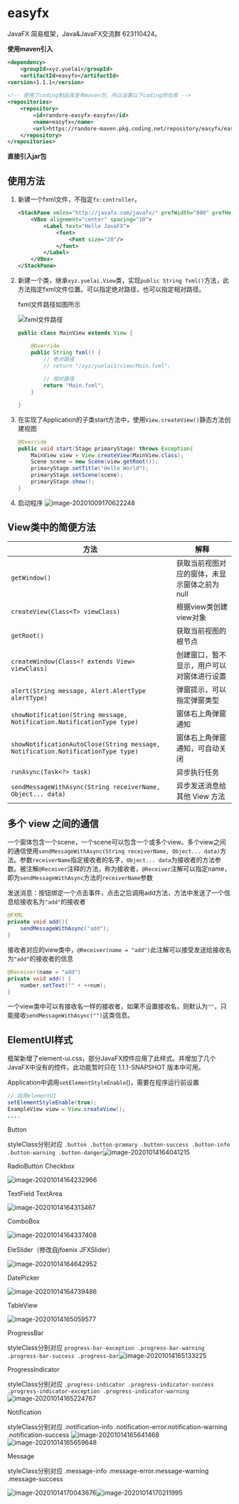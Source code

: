 # easyfx

JavaFX 简易框架，Java&JavaFX交流群 623110424。

**使用maven引入**

```xml
<dependency>
    <groupId>xyz.yuelai</groupId>
    <artifactId>easyfx</artifactId>
<version>1.1.1</version>
    
<!-- 使用了coding制品库发布maven包，所以设置以下coding的仓库 -->
<repositories>
    <repository>
        <id>randore-easyfx-easyfx</id>
        <name>easyfx</name>
        <url>https://randore-maven.pkg.coding.net/repository/easyfx/easyfx/</url>
    </repository>
</repositories>
```

**直接引入jar包**

[1.1.0-release]: https://github.com/xizi110/easyfx/releases

## 使用方法

1. 新建一个fxml文件，不指定`fx:controller`。

   ```xml
   <StackPane xmlns="http://javafx.com/javafx/" prefWidth="800" prefHeight="500">
       <VBox alignment="center" spacing="10">
           <Label text="Hello JavaFX">
               <font>
                   <Font size="20"/>
               </font>
           </Label>
       </VBox>
   </StackPane>
   ```

2. 新建一个类，继承`xyz.yuelai.View`类，实现`public String fxml()`方法，此方法指定fxml文件位置。可以指定绝对路径，也可以指定相对路径。

   fxml文件路径如图所示

   ![fxml文件路径](image-20201009170359938.png)

   ```java
   public class MainView extends View {
   
       @Override
       public String fxml() {
           // 绝对路径
           // return "/xyz/yuelai1/view/Main.fxml";
           
           // 相对路径
           return "Main.fxml";
       }
   
   }
   ```

3. 在实现了Application的子类start方法中，使用`View.createView()`静态方法创建视图

   ```java
   @Override
   public void start(Stage primaryStage) throws Exception{
       MainView view = View.createView(MainView.class);
       Scene scene = new Scene(view.getRoot());
       primaryStage.setTitle("Hello World");
       primaryStage.setScene(scene);
       primaryStage.show();
   }
   ```

4. 启动程序
   ![image-20201009170622248](image-20201009170622248.png)

## View类中的简便方法

| 方法                                                         | 解释                                         |
| ------------------------------------------------------------ | -------------------------------------------- |
| `getWindow()`                                                | 获取当前视图对应的窗体，未显示窗体之前为null |
| `createView(Class<T> viewClass)`                             | 根据view类创建view对象                       |
| `getRoot()`                                                  | 获取当前视图的根节点                         |
| `createWindow(Class<? extends View> viewClass)`              | 创建窗口，暂不显示，用户可以对窗体进行设置   |
| `alert(String message, Alert.AlertType alertType)`           | 弹窗提示，可以指定弹窗类型                   |
| `showNotification(String message, Notification.NotificationType type)` | 窗体右上角弹窗通知                           |
| `showNotificationAutoClose(String message, Notification.NotificationType type)` | 窗体右上角弹窗通知，可自动关闭               |
| `runAsync(Task<?> task)`                                     | 异步执行任务                                 |
| `sendMessageWithAsync(String receiverName, Object... data)`  | 异步发送消息给其他 View 方法                 |

## 多个 view 之间的通信

一个窗体包含一个scene，一个scene可以包含一个或多个view。多个view之间的通信使用`sendMessageWithAsync(String receiverName, Object... data)`方法。参数`receiverName`指定接收者的名字，`Object... data`为接收者的方法参数。被注解`@Receiver`注释的方法，称为接收者，`@Receiver`注解可以指定name，即为`sendMessageWithAsync`方法的`receiverName`参数

发送消息：按钮绑定一个点击事件，点击之后调用add方法，方法中发送了一个信息给接收名为`"add"`的接收者

```java
@FXML
private void add(){
    sendMessageWithAsync("add");
}
```

接收者对应的view类中，`@Receiver(name = "add")`此注解可以接受发送给接收名为`"add"`的接收者的信息

```java
@Receiver(name = "add")
private void add() {
    number.setText("" + ++num);
}
```

一个view类中可以有接收名一样的接收者，如果不设置接收名，则默认为`""`，只能接收`sendMessageWithAsync("")`这类信息。



## ElementUI样式

框架新增了element-ui.css，部分JavaFX控件应用了此样式。并增加了几个JavaFX中没有的控件。此功能暂时只在 1.1.1-SNAPSHOT 版本中可用。

Application中调用`setElementStyleEnable`()，需要在程序运行前设置

```java
// 启用elementUI
setElementStyleEnable(true);
ExampleView view = View.createView();
....
```

Button

styleClass分别对应 `.button .button-pramary .button-success .button-info .button-warning .button-danger`![image-20201014164041215](image-20201014164041215.png)



RadioButton Checkbox

![image-20201014164232966](image-20201014164232966.png)

TextField TextArea

![image-20201014164313467](image-20201014164313467.png)

ComboBox

![image-20201014164337408](image-20201014164337408.png)

EleSlider（修改自jfoenix JFXSlider）

![image-20201014164642952](image-20201014164642952.png)

DatePicker

![image-20201014164739486](image-20201014164739486.png)

TableView

![image-20201014165059577](image-20201014165059577.png)

ProgressBar

styleClass分别对应 `progress-bar-exception .progress-bar-warning .progress-bar-success .progress-bar`![image-20201014165133225](image-20201014165133225.png)

ProgressIndicator

styleClass分别对应 `.progress-indicator .progress-indicator-success .progress-indicator-exception .progress-indicator-warning`
![image-20201014165224767](image-20201014165224767.png)

Notification

styleClass分别对应 .notification-info .notification-error.notification-warning .notification-success ![image-20201014165641468](image-20201014165641468.png)![image-20201014165659648](image-20201014165659648.png)

Message

styleClass分别对应 .message-info .message-error.message-warning .message-success 

![image-20201014170043676](image-20201014170102480.png)![image-20201014170211995](image-20201014170211995.png)